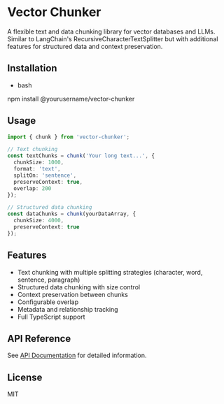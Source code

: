 # Vector Chunker

A flexible text and data chunking library for vector databases and LLMs. Similar to LangChain's RecursiveCharacterTextSplitter but with additional features for structured data and context preservation.

## Installation

* bash

npm install @yourusername/vector-chunker

## Usage

```typescript
import { chunk } from 'vector-chunker';

// Text chunking
const textChunks = chunk('Your long text...', {
  chunkSize: 1000,
  format: 'text',
  splitOn: 'sentence',
  preserveContext: true,
  overlap: 200
});

// Structured data chunking
const dataChunks = chunk(yourDataArray, {
  chunkSize: 4000,
  preserveContext: true
});
```

## Features

- Text chunking with multiple splitting strategies (character, word, sentence, paragraph)
- Structured data chunking with size control
- Context preservation between chunks
- Configurable overlap
- Metadata and relationship tracking
- Full TypeScript support

## API Reference

See [API Documentation](./docs/api.md) for detailed information.

## License

MIT
